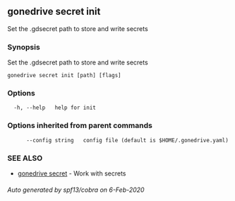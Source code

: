 ## gonedrive secret init

Set the .gdsecret path to store and write secrets

### Synopsis

Set the .gdsecret path to store and write secrets

```
gonedrive secret init [path] [flags]
```

### Options

```
  -h, --help   help for init
```

### Options inherited from parent commands

```
      --config string   config file (default is $HOME/.gonedrive.yaml)
```

### SEE ALSO

* [gonedrive secret](gonedrive_secret.md)	 - Work with secrets

###### Auto generated by spf13/cobra on 6-Feb-2020
